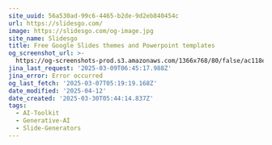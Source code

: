 ```yaml
---
site_uuid: 56a530ad-99c6-4465-b2de-9d2eb840454c
url: https://slidesgo.com/
image: https://slidesgo.com/og-image.jpg
site_name: Slidesgo
title: Free Google Slides themes and Powerpoint templates
og_screenshot_url: >-
  https://og-screenshots-prod.s3.amazonaws.com/1366x768/80/false/ac118e0c8fcd9201a478fab70dbbe381c43212ee99b313aa2f8512bcc685f68c.jpeg
jina_last_request: '2025-03-09T06:45:17.988Z'
jina_error: Error occurred
og_last_fetch: '2025-03-07T05:19:19.168Z'
date_modified: '2025-04-12'
date_created: '2025-03-30T05:44:14.837Z'
tags:
  - AI-Toolkit
  - Generative-AI
  - Slide-Generators
---
```





































